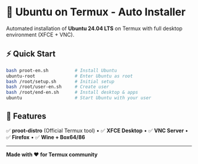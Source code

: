 # 🚀 Ubuntu on Termux - Auto Installer

Automated installation of **Ubuntu 24.04 LTS** on Termux with full desktop environment (XFCE + VNC).

## ⚡ Quick Start

```bash
bash proot-en.sh          # Install Ubuntu
ubuntu-root               # Enter Ubuntu as root
bash /root/setup.sh       # Initial setup
bash /root/user-en.sh     # Create user
bash /root/end-en.sh      # Install desktop & apps
ubuntu                    # Start Ubuntu with your user
```

## 🎯 Features
✅ **proot-distro** (Official Termux tool) • ✅ **XFCE Desktop** • ✅ **VNC Server** • ✅ **Firefox** • ✅ **Wine + Box64/86**

---

**Made with ❤️ for Termux community**

